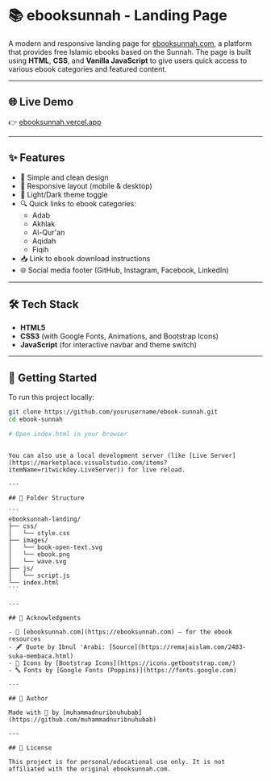 # 📚 ebooksunnah - Landing Page

A modern and responsive landing page for [ebooksunnah.com](https://ebooksunnah.com), a platform that provides free Islamic ebooks based on the Sunnah. The page is built using **HTML**, **CSS**, and **Vanilla JavaScript** to give users quick access to various ebook categories and featured content.

---

## 🌐 Live Demo

👉 [ebooksunnah.vercel.app](https://ebooksunnah.vercel.app)

---

## ✨ Features

- 📖 Simple and clean design
- 📱 Responsive layout (mobile & desktop)
- 🌙 Light/Dark theme toggle
- 🔍 Quick links to ebook categories:
  - Adab
  - Akhlak
  - Al-Qur'an
  - Aqidah
  - Fiqih
- 📥 Link to ebook download instructions
- 🌐 Social media footer (GitHub, Instagram, Facebook, LinkedIn)

---

## 🛠️ Tech Stack

- **HTML5**
- **CSS3** (with Google Fonts, Animations, and Bootstrap Icons)
- **JavaScript** (for interactive navbar and theme switch)

---

## 🚀 Getting Started

To run this project locally:

```bash
git clone https://github.com/yourusername/ebook-sunnah.git
cd ebook-sunnah

# Open index.html in your browser
```
````

You can also use a local development server (like [Live Server](https://marketplace.visualstudio.com/items?itemName=ritwickdey.LiveServer)) for live reload.

---

## 📁 Folder Structure

```
ebooksunnah-landing/
├── css/
│   └── style.css
├── images/
│   └── book-open-text.svg
│   └── ebook.png
│   └── wave.svg
├── js/
│   └── script.js
└── index.html
```

---

## 🙏 Acknowledgments

- 📘 [ebooksunnah.com](https://ebooksunnah.com) — for the ebook resources
- 🖋️ Quote by Ibnul 'Arabi: [Source](https://remajaislam.com/2483-suka-membaca.html)
- 🎨 Icons by [Bootstrap Icons](https://icons.getbootstrap.com/)
- 🔤 Fonts by [Google Fonts (Poppins)](https://fonts.google.com)

---

## 👤 Author

Made with 🤍 by [muhammadnuribnuhubab](https://github.com/muhammadnuribnuhubab)

---

## 📜 License

This project is for personal/educational use only. It is not affiliated with the original ebooksunnah.com.
